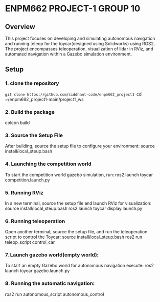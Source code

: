 # ENPM662 PROJECT-1 GROUP 10

## Overview
This project focuses on developing and simulating autonomous navigation and running teleop for the toycar(designed using Solidworks) using ROS2. The project encompasses teleoperation, visualization of lidar in RViz, and automated navigation within a Gazebo simulation environment.

## Setup
### 1. clone the repository
`git clone https://github.com/siddhant-code/enpm662_project1
`cd ~/enpm662_project1-main/project1_ws

### 2. Build the package
colcon build

### 3. Source the Setup File
After building, source the setup file to configure your environment:
source install/local_steup.bash

### 4. Launching the competition world
To start the competition world gazebo simulation, run:
ros2 launch toycar competition.launch.py

### 5. Running RViz
In a new terminal, source the setup file and launch RViz for visualization:
source install/local_steup.bash
ros2 launch toycar display.launch.py

### 6. Running teleoperation
Open another terminal, source the setup file, and run the teleoperation script to control the Toycar:
source install/local_steup.bash
ros2 run teleop_script control_car

### 7. Launch gazebo world(empty world):
To start an empty Gazebo world for autonomous navigation execute:
ros2 launch toycar gazebo.launch.py 

### 8. Running the automatic navigation:
ros2 run autonomous_script autonomous_control

